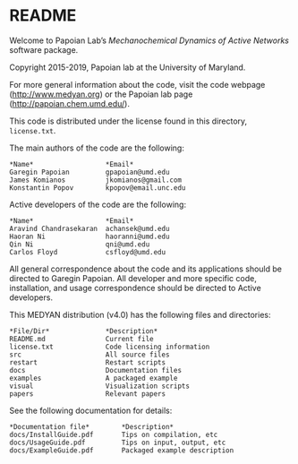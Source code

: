 # README #

Welcome to Papoian Lab’s *Mechanochemical Dynamics of Active Networks* software package.

Copyright 2015-2019, Papoian lab at the University of Maryland.

For more general information about the code, visit the code webpage (http://www.medyan.org) or the Papoian lab page (http://papoian.chem.umd.edu/). 

This code is distributed under the license found in this directory, `license.txt`.

The main authors of the code are the following:
```
*Name*                  *Email*
Garegin Papoian         gpapoian@umd.edu
James Komianos          jkomianos@gmail.com
Konstantin Popov        kpopov@email.unc.edu
```

Active developers of the code are the following:
```
*Name*                  *Email*
Aravind Chandrasekaran  achansek@umd.edu
Haoran Ni               haoranni@umd.edu
Qin Ni                  qni@umd.edu
Carlos Floyd            csfloyd@umd.edu
```

All general correspondence about the code and its applications should be directed to Garegin Papoian. All developer and more specific code, installation, and usage correspondence should be directed to Active developers.

This MEDYAN distribution (v4.0) has the following files and directories:

    *File/Dir*              *Description*
    README.md               Current file
    license.txt             Code licensing information
    src                     All source files
    restart                 Restart scripts
    docs                    Documentation files
    examples                A packaged example
    visual                  Visualization scripts
    papers                  Relevant papers 

See the following documentation for details:
```
*Documentation file*        *Description*
docs/InstallGuide.pdf       Tips on compilation, etc
docs/UsageGuide.pdf         Tips on input, output, etc
docs/ExampleGuide.pdf       Packaged example description
```
